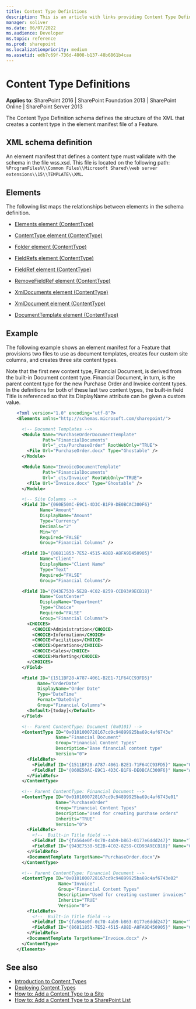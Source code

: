 ```yaml
---
title: Content Type Definitions
description: This is an article with links providing Content Type Definitions for SharePoint 2016, SharePoint Foundation 2013, SharePoint Online and SharePoint Server 2013.
manager: soliver
ms.date: 06/07/2022
ms.audience: Developer
ms.topic: reference
ms.prod: sharepoint
ms.localizationpriority: medium
ms.assetid: edb7c69f-736d-4808-b137-48b6861b4caa
---
```


# Content Type Definitions

**Applies to**: SharePoint 2016 | SharePoint Foundation 2013 | SharePoint Online | SharePoint Server 2013

The Content Type Definition schema defines the structure of the XML that creates a content type in the element manifest file of a Feature.

## XML schema definition

An element manifest that defines a content type must validate with the schema in the file wss.xsd. This file is located on the following path: `%ProgramFiles%\\Common Files\\Microsoft Shared\\web server extensions\\15\\TEMPLATE\\XML`.

## Elements

The following list maps the relationships between elements in the schema definition.

- [Elements element (ContentType)](elements-element-contenttype.md)

- [ContentType element (ContentType)](contenttype-element-contenttype.md)

- [Folder element (ContentType)](folder-element-contenttype.md)

- [FieldRefs element (ContentType)](fieldrefs-element-contenttype.md)

- [FieldRef element (ContentType)](fieldref-element-contenttype.md)

- [RemoveFieldRef element (ContentType)](removefieldref-element-contenttype.md)

- [XmlDocuments element (ContentType)](xmldocuments-element-contenttype.md)

- [XmlDocument element (ContentType)](xmldocument-element-contenttype.md)

- [DocumentTemplate element (ContentType)](documenttemplate-element-contenttype.md)

## Example

The following example shows an element manifest for a Feature that provisions two files to use as document templates, creates four custom site columns, and creates three site content types. 

Note that the first new content type, Financial Document, is derived from the built-in Document content type. Financial Document, in turn, is the parent content type for the new Purchase Order and Invoice content types. In the definitions for both of these last two content types, the built-in field Title is referenced so that its DisplayName attribute can be given a custom value.

```XML 
    <?xml version="1.0" encoding="utf-8"?>
    <Elements xmlns="http://schemas.microsoft.com/sharepoint/">

      <!-- Document Templates -->
      <Module Name="PurchaseOrderDocumentTemplate"
              Path="FinancialDocuments"
              Url="_cts/PurchaseOrder" RootWebOnly="TRUE">
        <File Url="PurchaseOrder.docx" Type="Ghostable" />
      </Module>

      <Module Name="InvoiceDocumentTemplate"
              Path="FinancialDocuments"
              Url="_cts/Invoice" RootWebOnly="TRUE">
        <File Url="Invoice.docx" Type="Ghostable" />
      </Module>

      <!-- Site Columns -->
      <Field ID="{060E50AC-E9C1-4D3C-B1F9-DE0BCAC300F6}"
             Name="Amount"
             DisplayName="Amount"
             Type="Currency"
             Decimals="2"
             Min="0"
             Required="FALSE"
             Group="Financial Columns" />

      <Field ID="{86811853-7E52-4515-A88D-A8FA9D450905}"
             Name="Client"
             DisplayName="Client Name"
             Type="Text"
             Required="FALSE"
             Group="Financial Columns"/>

      <Field ID="{943E7530-5E2B-4C02-8259-CCD93A9ECB18}"
             Name="CostCenter"
             DisplayName="Department"
             Type="Choice"
             Required="FALSE"
             Group="Financial Columns">
        <CHOICES>
          <CHOICE>Administration</CHOICE>
          <CHOICE>Information</CHOICE>
          <CHOICE>Facilities</CHOICE>
          <CHOICE>Operations</CHOICE>
          <CHOICE>Sales</CHOICE>
          <CHOICE>Marketing</CHOICE>
        </CHOICES>
      </Field>

      <Field ID="{1511BF28-A787-4061-B2E1-71F64CC93FD5}"
            Name="OrderDate"
            DisplayName="Order Date"
            Type="DateTime"
            Format="DateOnly"
            Group="Financial Columns">
        <Default>[today]</Default>
      </Field>

      <!-- Parent ContentType: Document (0x0101) -->
      <ContentType ID="0x0101000728167cd9c94899925ba69c4af6743e"
                   Name="Financial Document"
                   Group="Financial Content Types"
                   Description="Base financial content type"
                   Version="0">
        <FieldRefs>
          <FieldRef ID="{1511BF28-A787-4061-B2E1-71F64CC93FD5}" Name="OrderDate" DisplayName="Date" Required="FALSE"/>
          <FieldRef ID="{060E50AC-E9C1-4D3C-B1F9-DE0BCAC300F6}" Name="Amount" DisplayName="Amount" Required="FALSE"/>
        </FieldRefs>
      </ContentType>

      <!-- Parent ContentType: Financial Document -->
      <ContentType ID="0x0101000728167cd9c94899925ba69c4af6743e01"
                   Name="PurchaseOrder"
                   Group="Financial Content Types"
                   Description="Used for creating purchase orders"
                   Inherits="TRUE"
                   Version="0">
        <FieldRefs>
          <!--  Built-in Title field -->
          <FieldRef ID="{fa564e0f-0c70-4ab9-b863-0177e6ddd247}" Name="Title" DisplayName="Item" Required="TRUE" Sealed="TRUE"/>
          <FieldRef ID="{943E7530-5E2B-4C02-8259-CCD93A9ECB18}" Name="CostCenter" DisplayName="Department" Required="TRUE"/>
        </FieldRefs>
        <DocumentTemplate TargetName="PurchaseOrder.docx"/>
      </ContentType>

      <!-- Parent ContentType: Financial Document -->
      <ContentType ID="0x0101000728167cd9c94899925ba69c4af6743e02"
                    Name="Invoice"
                    Group="Financial Content Types"
                    Description="Used for creating customer invoices"
                    Inherits="TRUE"
                    Version="0">
        <FieldRefs>
          <!--  Built-in Title field -->
          <FieldRef ID="{fa564e0f-0c70-4ab9-b863-0177e6ddd247}" Name="Title" DisplayName="Service" Required="TRUE" Sealed="TRUE"/>
          <FieldRef ID="{86811853-7E52-4515-A88D-A8FA9D450905}" Name="Client" DisplayName="Client Name" Required="TRUE"/>
        </FieldRefs>
        <DocumentTemplate TargetName="Invoice.docx" />
      </ContentType>
    </Elements>
```


## See also

- [Introduction to Content Types](https://msdn.microsoft.com/library/a345a6c5-7031-46ab-a2c2-37bedc3012f4(Office.15).aspx)
- [Deploying Content Types](https://msdn.microsoft.com/library/f680072c-3759-4141-b027-165ac0795a72(Office.15).aspx)
- [How to: Add a Content Type to a Site](https://msdn.microsoft.com/library/8c448bfb-4036-451c-ac7d-2eccf13ccd5e(Office.15).aspx)
- [How to: Add a Content Type to a SharePoint List](https://msdn.microsoft.com/library/5ae6e295-a406-4f90-920f-030c0dfcd666(Office.15).aspx)




 



